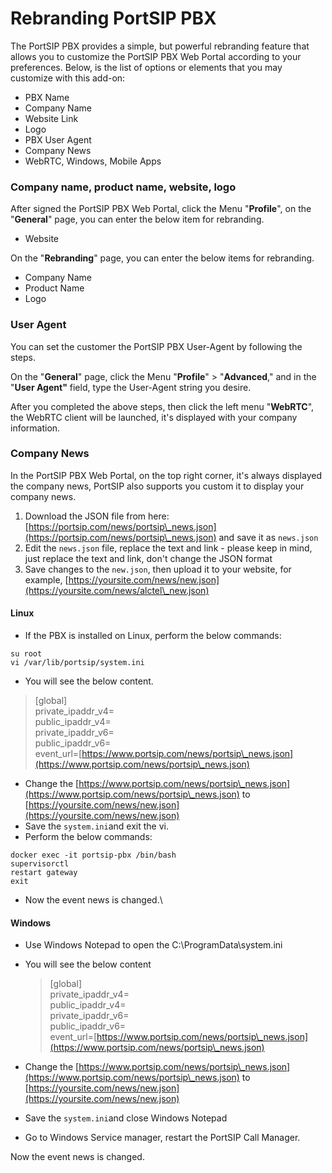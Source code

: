 # Rebranding PortSIP PBX

The PortSIP PBX provides a simple, but powerful rebranding feature that allows you to customize the PortSIP PBX Web Portal according to your preferences. Below, is the list of options or elements that you may customize with this add-on:

* PBX Name
* Company Name
* Website Link
* Logo
* PBX User Agent
* Company News
* WebRTC, Windows, Mobile Apps

### Company name, product name, website, logo

After signed the PortSIP PBX Web Portal, click the Menu "**Profile**", on the "**General**" page, you can enter the below item for rebranding.

* Website

On the "**Rebranding**" page, you can enter the below items for rebranding.

* Company Name
* Product Name
* Logo

### User Agent

You can set the customer the PortSIP PBX User-Agent by following the steps.

On the "**General**" page, click the Menu "**Profile**" > "**Advanced**," and in the "**User Agent"** field, type the User-Agent string you desire.

After you completed the above steps, then click the left menu "**WebRTC**", the WebRTC client will be launched, it's displayed with your company information.

### Company News

In the PortSIP PBX Web Portal, on the top right corner, it's always displayed the company news, PortSIP also supports you custom it to display your company news.

1. Download the JSON file from here: [https://portsip.com/news/portsip\_news.json](https://portsip.com/news/portsip\_news.json) and save it as  `news.json`
2. Edit the `news.json` file, replace the text and link - please keep in mind, just replace the text and link, don't change the JSON format
3. Save changes to the `new.json`, then upload it to your website, for example, [https://yoursite.com/news/new.json](https://yoursite.com/news/alctel\_new.json)

#### Linux

* If the PBX is installed on Linux, perform the below commands:

```
su root
vi /var/lib/portsip/system.ini 
```

* You will see the below content.

> \[global]\
> private\_ipaddr\_v4=\
> public\_ipaddr\_v4=\
> private\_ipaddr\_v6=\
> public\_ipaddr\_v6=\
> event\_url=[https://www.portsip.com/news/portsip\_news.json](https://www.portsip.com/news/portsip\_news.json)

&#x20;  &#x20;

* Change the [https://www.portsip.com/news/portsip\_news.json](https://www.portsip.com/news/portsip\_news.json) to    [https://yoursite.com/news/new.json](https://yoursite.com/news/new.json)
* Save the `system.ini`and exit the vi.    &#x20;
* Perform the below commands:

```
docker exec -it portsip-pbx /bin/bash
supervisorctl
restart gateway
exit
```

* Now the event news is changed.\


#### Windows

* Use Windows Notepad to open the C:\ProgramData\system.ini&#x20;
*   You will see the below content

    > \[global]\
    > private\_ipaddr\_v4=\
    > public\_ipaddr\_v4=\
    > private\_ipaddr\_v6=\
    > public\_ipaddr\_v6=\
    > event\_url=[https://www.portsip.com/news/portsip\_news.json](https://www.portsip.com/news/portsip\_news.json)


*   Change the [https://www.portsip.com/news/portsip\_news.json](https://www.portsip.com/news/portsip\_news.json) to    [https://yoursite.com/news/new.json](https://yoursite.com/news/new.json)

    &#x20;
* Save the `system.ini`and close Windows Notepad
* Go to Windows Service manager, restart the PortSIP Call Manager.

Now the event news is changed.

